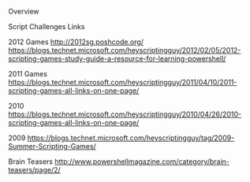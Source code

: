 ﻿Overview

Script Challenges Links


2012 Games
http://2012sg.poshcode.org/
https://blogs.technet.microsoft.com/heyscriptingguy/2012/02/05/2012-scripting-games-study-guide-a-resource-for-learning-powershell/

2011 Games
https://blogs.technet.microsoft.com/heyscriptingguy/2011/04/10/2011-scripting-games-all-links-on-one-page/

2010
https://blogs.technet.microsoft.com/heyscriptingguy/2010/04/26/2010-scripting-games-all-links-on-one-page/

2009
https://blogs.technet.microsoft.com/heyscriptingguy/tag/2009-Summer-Scripting-Games/

Brain Teasers
http://www.powershellmagazine.com/category/brain-teasers/page/2/